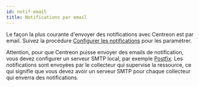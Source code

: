 ```yaml
---
id: notif-email
title: Notifications par email
---
```


Le façon la plus courante d'envoyer des notifications avec Centreon est par email. Suivez la procédure [Configurer les notifications](./notif-configuration.md) pour les paramétrer.

Attention, pour que Centreon puisse envoyer des emails de notification, vous devez configurer un serveur SMTP local, par exemple [Postfix](../administration/postfix.md). Les notifications sont envoyées par le collecteur qui supervise la ressource, ce qui signifie que vous devez avoir un serveur SMTP pour chaque collecteur qui enverra des notifications.
